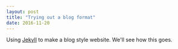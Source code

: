 ```yaml
---
layout: post
title: "Trying out a blog format"
date: 2016-11-20
---
```


Using [Jekyll](http://jekyllrb.com) to make a blog style website. We'll see how this goes.
